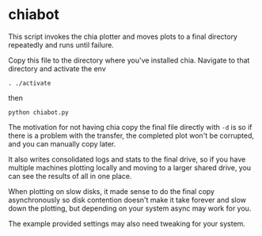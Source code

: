 # chiabot

This script invokes the chia plotter and moves plots to a final directory repeatedly and runs until failure.

Copy this file to the directory where you've installed chia.  Navigate to that directory and activate the env

`. ./activate`

then

`python chiabot.py`

The motivation for not having chia copy the final file directly with `-d` is so if there is a problem
with the transfer, the completed plot won't be corrupted, and you can manually copy later. 

It also writes consolidated logs and stats to the final drive, so if you have multiple machines plotting 
locally and moving to a larger shared drive, you can see the results of all in one place.

When plotting on slow disks, it made sense to do the final copy asynchronously so disk contention
doesn't make it take forever and slow down the plotting, but depending on your system async may work 
for you.

The example provided settings may also need tweaking for your system. 
